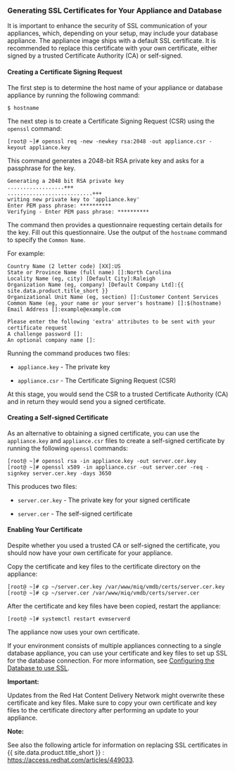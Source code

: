 ### Generating SSL Certificates for Your Appliance and Database

It is important to enhance the security of SSL communication of your appliances, which, depending on your setup, may include your database appliance. The appliance image ships with a default SSL certificate. It is recommended to replace this certificate with your own certificate, either signed by a trusted Certificate Authority (CA) or self-signed.

#### Creating a Certificate Signing Request

The first step is to determine the host name of your appliance or database appliance by running the following command:

    $ hostname

The next step is to create a Certificate Signing Request (CSR) using the `openssl` command:

    [root@ ~]# openssl req -new -newkey rsa:2048 -out appliance.csr -keyout appliance.key

This command generates a 2048-bit RSA private key and asks for a passphrase for the key.

    Generating a 2048 bit RSA private key
    ..................+++
    ...........................+++
    writing new private key to 'appliance.key'
    Enter PEM pass phrase: **********
    Verifying - Enter PEM pass phrase: **********

The command then provides a questionnaire requesting certain details for the key. Fill out this questionnaire. Use the output of the `hostname` command to specify the `Common Name`.

For example:

    Country Name (2 letter code) [XX]:US
    State or Province Name (full name) []:North Carolina
    Locality Name (eg, city) [Default City]:Raleigh
    Organization Name (eg, company) [Default Company Ltd]:{{ site.data.product.title_short }}
    Organizational Unit Name (eg, section) []:Customer Content Services
    Common Name (eg, your name or your server's hostname) []:$(hostname)
    Email Address []:example@example.com

    Please enter the following 'extra' attributes to be sent with your certificate request
    A challenge password []:
    An optional company name []:

Running the command produces two files:

  - `appliance.key` - The private key

  - `appliance.csr` - The Certificate Signing Request (CSR)

At this stage, you would send the CSR to a trusted Certificate Authority (CA) and in return they would send you a signed certificate.

#### Creating a Self-signed Certificate

As an alternative to obtaining a signed certificate, you can use the `appliance.key` and `appliance.csr` files to create a self-signed certificate by running the following `openssl` commands:

    [root@ ~]# openssl rsa -in appliance.key -out server.cer.key
    [root@ ~]# openssl x509 -in appliance.csr -out server.cer -req -signkey server.cer.key -days 3650

This produces two files:

  - `server.cer.key` - The private key for your signed certificate

  - `server.cer` - The self-signed certificate

#### Enabling Your Certificate

Despite whether you used a trusted CA or self-signed the certificate, you should now have your own certificate for your appliance.

Copy the certificate and key files to the certificate directory on the appliance:

    [root@ ~]# cp ~/server.cer.key /var/www/miq/vmdb/certs/server.cer.key
    [root@ ~]# cp ~/server.cer /var/www/miq/vmdb/certs/server.cer

After the certificate and key files have been copied, restart the appliance:

    [root@ ~]# systemctl restart evmserverd

The appliance now uses your own certificate.

If your environment consists of multiple appliances connecting to a single database appliance, you can use your certificate and key files to set up SSL for the database connection. For more information, see [Configuring the Database to use SSL](#configuring-the-database-to-use-ssl).

**Important:**

Updates from the Red Hat Content Delivery Network might overwrite these certificate and key files. Make sure to copy your own certificate and key files to the certificate directory after performing an update to your appliance.

**Note:**

See also the following article for information on replacing SSL certificates in {{ site.data.product.title_short }} :
<https://access.redhat.com/articles/449033>.

